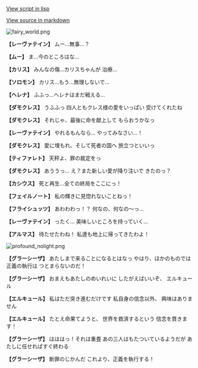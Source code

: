 [View script in lisp](../scripts/101305063.txt)

[View source in markdown](101305063.md)

![fairy_world.png](../images/backgrounds/fairy_world.png)

**【レーヴァテイン】**
ムー…無事…？

**【ムー】**
ま…今のところはな…

**【カリス】**
みんなの傷…カリスちゃんが
治療…

**【ソロモン】**
カリス…もう…無理しないで…

**【ヘレナ】**
ふふっ…ヘレナはまだ戦える…

**【ダモクレス】**
うふふっ
四人ともクレス様の愛をいっぱい
受けてくれたね

**【ダモクレス】**
それじゃ、最後に命を献上して
もらおうかなっ

**【レーヴァテイン】**
やれるもんなら…
やってみなさい…！

**【ダモクレス】**
愛に埋もれ、そして死者の国へ
旅立つといいっ

**【ティファレト】**
天秤よ、罪の裁定をっ

**【ダモクレス】**
あううっ…
え？また新しい愛が降り注いで
きたのっ？

**【カシウス】**
死と再生…全ての終局をここにっ！

**【フェイルノート】**
私の輝きに見惚れないことねっ！

**【フライシュッツ】**
あわわわっ！？
何なの、何なの～っ…

**【レーヴァテイン】**
ったく…
美味しいところを持っていく…

**【アルマス】**
待たせたわね！
私達も地上に帰ってきたわよ！

![profound_nolight.png](../images/backgrounds/profound_nolight.png)

**【グラーシーザ】**
あたしまで来ることになるとはなっ
やはり、ほかのものでは正義の執行は
つとまらないのだ！

**【グラーシーザ】**
おまえもあたしのめいれいに
したがえばいいぞ、
エルキュール

**【エルキュール】**
私はただ突き進むだけです
私自身の信念以外、
興味はありません

**【エルキュール】**
たとえ命果てようと、
世界を救済するという
信念を貫きます！

**【グラーシーザ】**
はははっ！それは重畳
あの三人はもたついているようだが
あたしに任せればすぐ終わる

**【グラーシーザ】**
断罪のじかんだ
これより、正義を執行する！